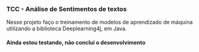 
### TCC - Análise de Sentimentos de textos

Nesse projeto faço o treinamento de modelos de aprendizado de máquina utilizando a biblioteca Deeplearning4j, em Java.
&nbsp;
&nbsp;

#### Ainda estou testando, não concluí o desenvolvimento
